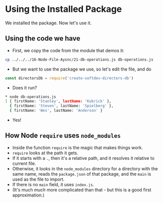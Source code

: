 # Using the Installed Package

We installed the package. Now let's use it.

## Using the code we have

* First, we copy the code from the module that demos it:

```sh
cp ../../../16-Node-File-Aysnc/21-db-operations.js db-operations.js
```

* But we want to use the package we use, so let's edit the file, and do

```js
const directorsDb = require('create-softdev-directors-db')
```

* Does it run?

```sh
* node db-operations.js
[ { firstName: 'Stanley', lastName: 'Kubrick' },
  { firstName: 'Steven', lastName: 'Spielberg' },
  { firstName: 'Wes', lastName: 'Anderson' }
```

* Yes!

## How Node `require` uses `node_modules`

* Inside the function `require` is the magic that makes things work.
* `require` looks at the path it gets.
* If it starts with a `.`, then it's a relative path, and it resolves it relative to current file.
* Otherwise, it looks in the `node_modules` directory for a directory with the same name, reads
  the `package.json` of that package, and the `main` is used as the file to import.
* If there is no `main` field, it uses `index.js`.
* (It's much _much_ more complicated than that - but this is a good first approximation.)
